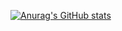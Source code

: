 [![Anurag's GitHub stats](https://github-readme-stats.vercel.app/api?username=A-Chainsmokers&show_icons=true)](https://github.com/anuraghazra/github-readme-stats)
